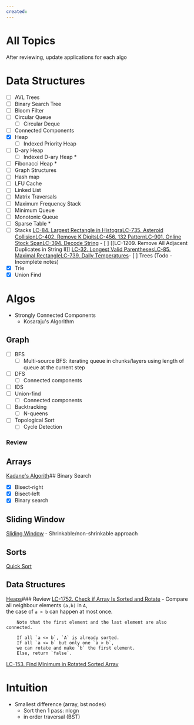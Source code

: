 ```yaml
---
created:
---
```

 # All Topics

After reviewing, update applications for each algo

# Data Structures
- [ ] AVL Trees
- [ ] Binary Search Tree
- [ ] Bloom Filter
- [ ] Circular Queue
	- [ ] Circular Deque
- [ ] Connected Components
- [x] Heap
	- [ ] Indexed Priority Heap
- [ ] D-ary Heap
	- [ ] Indexed D-ary Heap *
- [ ] Fibonacci Heap *
- [ ] Graph Structures
- [ ] Hash map
- [ ] LFU Cache
- [ ] Linked List
- [ ] Matrix Traversals
- [ ] Maximum Frequency Stack
- [ ] Minimum Queue
- [ ] Monotonic Queue
- [ ] Sparse Table  *
- [ ] Stacks
[LC-84. Largest Rectangle in Histogra](</docs/Some Leetcode Questions/LC-84. Largest Rectangle in Histogram.md>)[LC-735. Asteroid Collision](</docs/Some Leetcode Questions/LC-735. Asteroid Collision.md>)[LC-402. Remove K Digits](</docs/Some Leetcode Questions/LC-402. Remove K Digits.md>)[LC-456. 132 Pattern](</docs/Some Leetcode Questions/LC-456. 132 Pattern.md>)[LC-901. Online Stock Span](</docs/Some Leetcode Questions/LC-901. Online Stock Span.md>)[LC-394. Decode String](</docs/Some Leetcode Questions/LC-394. Decode String.md>)	- [ ] [[LC-1209. Remove All Adjacent Duplicates in String II]]
[LC-32. Longest Valid Parentheses](</docs/Some Leetcode Questions/LC-32. Longest Valid Parentheses.md>)[LC-85. Maximal Rectangle](</docs/Some Leetcode Questions/LC-85. Maximal Rectangle.md>)[LC-739. Daily Temperatures](</docs/Some Leetcode Questions/LC-739. Daily Temperatures.md>)- [ ] Trees (Todo - Incomplete notes)
- [x] Trie
- [x] Union Find

# Algos
- Strongly Connected Components
	- Kosaraju's Algorithm

## Graph

- [ ] BFS
	- [ ] Multi-source BFS: iterating queue in chunks/layers using length of queue at the current step
- [ ] DFS
	- [ ] Connected components
- [ ] IDS
- [ ] Union-find
	- [ ] Connected components
- [ ] Backtracking
	- [ ] N-queens

- [ ] Topological Sort 
	- [ ] Cycle Detection

### Review 
## Arrays
[Kadane's Algorith](</docs/Algorithms/Arrays/Kadane's Algorithm.md>)## Binary Search
- [x] Bisect-right
- [x] Bisect-left
- [x] Binary search

## Sliding Window
[Sliding Window](</docs/Algorithms/Arrays/Sliding Window.md>)	- Shrinkable/non-shrinkable approach

## Sorts
[Quick Sort](</docs/Algorithms/Sorting/Quick Sort.md>)
## Data Structures
[Heaps](</docs/Algorithms/Sorting/Heaps.md>)### Review
[LC-1752. Check if Array Is Sorted and Rotate](</docs/Some Leetcode Questions/LC-1752. Check if Array Is Sorted and Rotated.md>)	- Compare all neighbour elements `(a,b)` in `A`,  
		the case of `a > b` can happen at most once.
		
		Note that the first element and the last element are also connected.
		
		If all `a <= b`, `A` is already sorted.  
		If all `a <= b` but only one `a > b`,  
		we can rotate and make `b` the first element.  
		Else, return `false`.

[LC-153. Find Minimum in Rotated Sorted Array](</docs/Some Leetcode Questions/LC-153. Find Minimum in Rotated Sorted Array.md>)
# Intuition
- Smallest difference (array, bst nodes)
	- Sort then 1 pass: nlogn
	- in order traversal (BST)